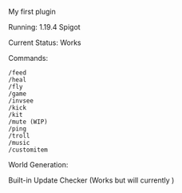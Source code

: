 My first plugin

Running: 1.19.4 Spigot

Current Status: Works

Commands:
 
    /feed
    /heal
    /fly
    /game
    /invsee
    /kick
    /kit
    /mute (WIP)
    /ping
    /troll
    /music
    /customitem

World Generation:

Built-in Update Checker (Works but will currently )
